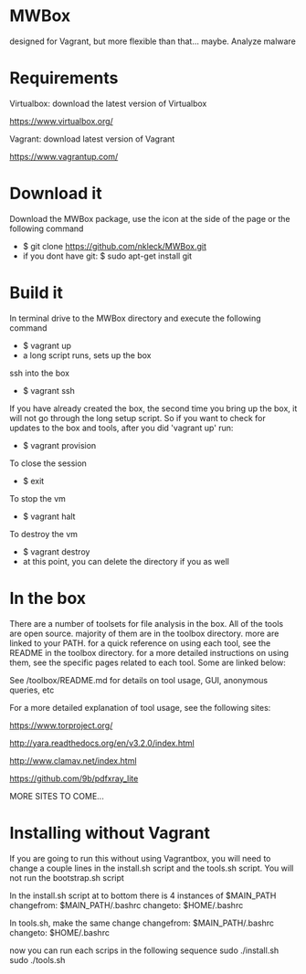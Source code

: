 # MWBox
designed for Vagrant, but more flexible than that... maybe. Analyze malware

# Requirements
Virtualbox: download the latest version of Virtualbox

https://www.virtualbox.org/

Vagrant: download latest version of Vagrant

https://www.vagrantup.com/

# Download it
Download the MWBox package, use the icon at the side of the page or the following command

- $ git clone https://github.com/nkleck/MWBox.git
- if you dont have git: $ sudo apt-get install git

# Build it
In terminal drive to the MWBox directory and execute the following command

- $ vagrant up
- a long script runs, sets up the box


ssh into the box
- $ vagrant ssh


If you have already created the box, the second time you bring up the box, it will not go through the long setup script. So if you want to check for updates to the box and tools, after you did 'vagrant up' run:
- $ vagrant provision


To close the session
- $ exit


To stop the vm
- $ vagrant halt


To destroy the vm
- $ vagrant destroy
- at this point, you can delete the directory if you as well

# In the box
There are a number of toolsets for file analysis in the box. All of the tools are open source. majority of them are in the toolbox directory. more are linked to your PATH. for a quick reference on using each tool, see the README in the toolbox directory. for a more detailed instructions on using them, see the specific pages related to each tool. Some are linked below:

See /toolbox/README.md for details on tool usage, GUI, anonymous queries, etc

For a more detailed explanation of tool usage, see the following sites:

https://www.torproject.org/

http://yara.readthedocs.org/en/v3.2.0/index.html

http://www.clamav.net/index.html

https://github.com/9b/pdfxray_lite

MORE SITES TO COME...


# Installing without Vagrant
If you are going to run this without using Vagrantbox, you will need to change a couple lines in the install.sh script and the tools.sh script. You will not run the bootstrap.sh script

In the install.sh script at to bottom there is 4 instances of $MAIN_PATH
changefrom: $MAIN_PATH/.bashrc
changeto: $HOME/.bashrc


In tools.sh, make the same change
changefrom: $MAIN_PATH/.bashrc
changeto: $HOME/.bashrc

now you can run each scrips in the following sequence
sudo ./install.sh
sudo ./tools.sh


